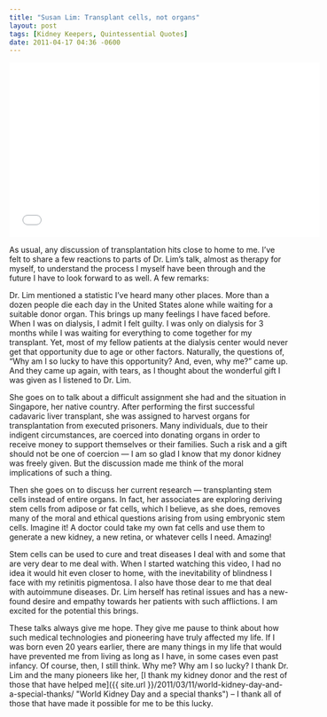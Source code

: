 ```yaml
---
title: "Susan Lim: Transplant cells, not organs"
layout: post
tags: [Kidney Keepers, Quintessential Quotes]
date: 2011-04-17 04:36 -0600
---
```


<iframe width="560" height="315" src="//www.youtube.com/embed/EU15c9hnftE" frameborder="0"> </iframe>

As usual, any discussion of transplantation hits close to home to me. I’ve felt to share a few reactions to parts of Dr. Lim’s talk, almost as therapy for myself, to understand the process I myself have been through and the future I have to look forward to as well. A few remarks:

Dr. Lim mentioned a statistic I’ve heard many other places.  More than a dozen people die each day in the United States alone while waiting for a suitable donor organ. This brings up many feelings I have faced before. When I was on dialysis, I admit I felt guilty. I was only on dialysis for 3 months while I was waiting for everything to come together for my transplant. Yet, most of my fellow patients at the dialysis center would never get that opportunity due to age or other factors. Naturally, the questions of, “Why am I so lucky to have this opportunity? And, even, why me?” came up. And they came up again, with tears, as I thought about the wonderful gift I was given as I listened to Dr. Lim.

She goes on to talk about a difficult assignment she had and the situation in Singapore, her native country. After performing the first successful cadavaric liver transplant, she was assigned to harvest organs for transplantation from executed prisoners. Many individuals, due to their indigent circumstances, are coerced into donating organs in order to receive money to support themselves or their families. Such a risk and a gift should not be one of coercion — I am so glad I know that my donor kidney was freely given. But the discussion made me think of the moral implications of such a thing.

Then she goes on to discuss her current research — transplanting stem cells instead of entire organs. In fact, her associates are exploring deriving stem cells from adipose or fat cells, which I believe, as she does, removes many of the moral and ethical questions arising from using embryonic stem cells. Imagine it! A doctor could take my own fat cells and use them to generate a new kidney, a new retina, or whatever cells I need. Amazing!

Stem cells can be used to cure and treat diseases I deal with and some that are very dear to me deal with. When I started watching this video, I had no idea it would hit even closer to home, with the inevitability of blindness I face with my retinitis pigmentosa. I also have those dear to me that deal with autoimmune diseases. Dr. Lim herself has retinal issues and has a new-found desire and empathy towards her patients with such afflictions. I am excited for the potential this brings.

These talks always give me hope. They give me pause to think about how such medical technologies and pioneering have truly affected my life. If I was born even 20 years earlier, there are many things in my life that would have prevented me from living as long as I have, in some cases even past infancy. Of course, then, I still think. Why me? Why am I so lucky? I thank Dr. Lim and the many pioneers like her, [I thank my kidney donor and the rest of those that have helped me]({{ site.url }}/2011/03/11/world-kidney-day-and-a-special-thanks/ "World Kidney Day and a special thanks") – I thank all of those that have made it possible for me to be this lucky.
